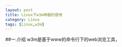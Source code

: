 ```yaml
---
layout: post
title: Linux下w3m神器的使用
category: Linux
tags: [Linux,w3m]
---
```

##一.介绍
w3m是基于www的命令行下的web浏览工具，
